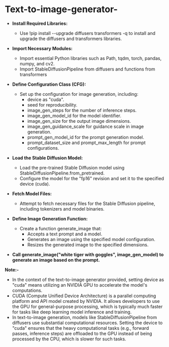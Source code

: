 # Text-to-image-generator-
- **Install Required Libraries:**
  - Use !pip install --upgrade diffusers transformers -q to install and upgrade the diffusers and transformers libraries.
    
- **Import Necessary Modules:**
  - Import essential Python libraries such as Path, tqdm, torch, pandas, numpy, and cv2.
  - Import StableDiffusionPipeline from diffusers and functions from transformers
    
- **Define Configuration Class (CFG):**
    - Set up the configuration for image generation, including:
      - device as "cuda".
      - seed for reproducibility.
      - image_gen_steps for the number of inference steps.
      - image_gen_model_id for the model identifier.
      - image_gen_size for the output image dimensions.
      - image_gen_guidance_scale for guidance scale in image generation.
      - prompt_gen_model_id for the prompt generation model.
      - prompt_dataset_size and prompt_max_length for prompt configurations.

- **Load the Stable Diffusion Model:**
  - Load the pre-trained Stable Diffusion model using StableDiffusionPipeline.from_pretrained.
  - Configure the model for the "fp16" revision and set it to the specified device (cuda).

- **Fetch Model Files:**
  - Attempt to fetch necessary files for the Stable Diffusion pipeline, including tokenizers and model binaries.

- **Define Image Generation Function:**
   - Create a function generate_image that:
     - Accepts a text prompt and a model.
     - Generates an image using the specified model configuration.
     - Resizes the generated image to the specified dimensions.
    
- **Call generate_image("white tiger with goggles", image_gen_model) to generate an image based on the prompt.**

**Note:-**
- In the context of the text-to-image generator provided, setting device as "cuda" means utilizing an NVIDIA GPU to accelerate the model's computations.
- CUDA (Compute Unified Device Architecture) is a parallel computing platform and API model created by NVIDIA. It allows developers to use the GPU for general-purpose processing, which is typically much faster 
  for tasks like deep learning model inference and training.
- In text-to-image generation, models like StableDiffusionPipeline from diffusers use substantial computational resources. Setting the device to "cuda" ensures that the heavy computational tasks (e.g., 
  forward passes, inference steps) are offloaded to the GPU instead of being processed by the CPU, which is slower for such tasks.
